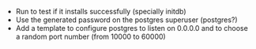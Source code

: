 - Run to test if it installs successfully (specially initdb) 
- Use the generated password on the postgres superuser (postgres?) 
- Add a template to configure postgres to listen on 0.0.0.0 and to choose a
  random port number (from 10000 to 60000)
 
